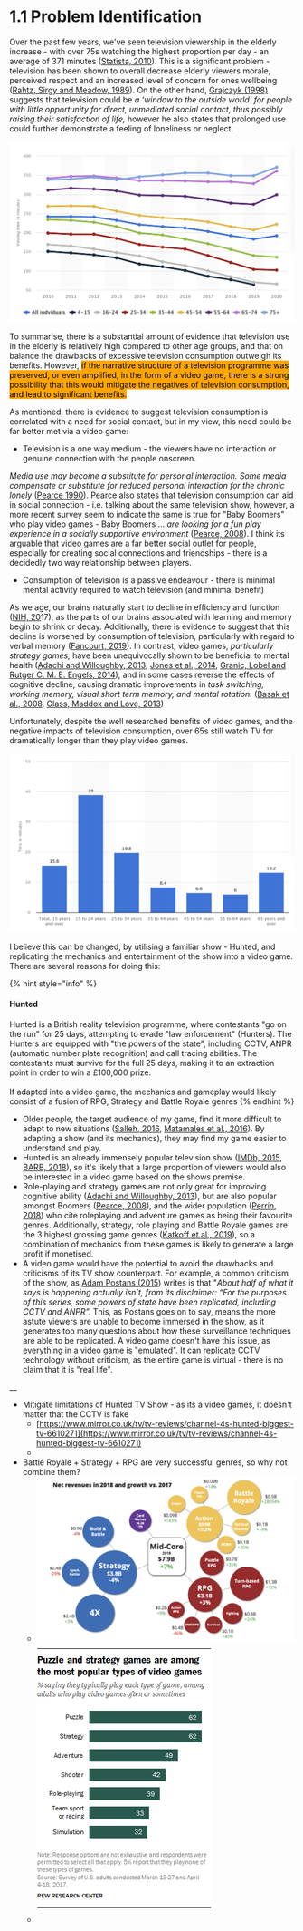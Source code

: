 # 1.1 Problem Identification

Over the past few years, we've seen television viewership in the elderly increase - with over 75s watching the highest proportion per day - an average of 371 minutes ([Statista, 2010](../reference-list.md)). This is a significant problem - television has been shown to overall decrease elderly viewers morale, perceived respect and an increased level of concern for ones wellbeing ([Rahtz, Sirgy and Meadow, 1989](../reference-list.md)). On the other hand, [Grajczyk (1998)](../reference-list.md) suggests that television could be _a ‘window to the outside world’ for people with little opportunity for direct, unmediated social contact, thus possibly raising their satisfaction of life,_ however he also states that prolonged use could further demonstrate a feeling of loneliness or neglect.

![Daily TV viewing time by age UK 2010-2017 (Statista)](../.gitbook/assets/image.png)

To summarise, there is a substantial amount of evidence that television use in the elderly is relatively high compared to other age groups, and that on balance the drawbacks of excessive television consumption outweigh its benefits. However, <mark style="background-color:orange;">if the narrative structure of a television programme was preserved, or even amplified, in the form of a video game, there is a strong possibility that this would mitigate the negatives of television consumption, and lead to significant benefits.</mark>

As mentioned, there is evidence to suggest television consumption is correlated with a need for social contact, but in my view, this need could be far better met via a video game:

* Television is a one way medium - the viewers have no interaction or genuine connection with the people onscreen.

_Media use may become a substitute for personal interaction. Some media compensate or substitute for reduced personal interaction for the chronic lonely_ ([Pearce 1990](../reference-list.md)). Pearce also states that television consumption can aid in social connection - i.e. talking about the same television show, however, a more recent survey seem to indicate the same is true for "Baby Boomers" who play video games - Baby Boomers ... _are looking for a fun play experience in a socially supportive environment_ ([Pearce, 2008](../reference-list.md)). I think its arguable that video games are a far better social outlet for people, especially for creating social connections and friendships - there is a decidedly two way relationship between players.

* Consumption of television is a passive endeavour - there is minimal mental activity required to watch television (and minimal benefit)

As we age, our brains naturally start to decline in efficiency and function ([NIH, 20](../reference-list.md)17), as the parts of our brains associated with learning and memory begin to shrink or decay. Additionally, there is evidence to suggest that this decline is worsened by consumption of television, particularly with regard to verbal memory ([Fancourt, 2019](../reference-list.md)). In contrast, video games, _particularly strategy games,_ have been unequivocally shown to be beneficial to mental health ([Adachi and Willoughby, 2013](../reference-list.md), [Jones et al., 2014](../reference-list.md), [Granic, Lobel and Rutger C. M. E. Engels, 2014](../reference-list.md)), and in some cases reverse the effects of cognitive decline, causing dramatic improvements in _task switching, working memory, visual short term memory, and mental rotation._ ([Basak et al., 2008](../reference-list.md), [Glass, Maddox and Love, 2013](../reference-list.md))

Unfortunately, despite the well researched benefits of video games, and the negative impacts of television consumption, over 65s still watch TV for dramatically longer than they play video games.

![](<../.gitbook/assets/image (3).png>)

I believe this can be changed, by utilising a familiar show - Hunted, and replicating the mechanics and entertainment of the show into a video game. There are several reasons for doing this:

{% hint style="info" %}
#### Hunted

Hunted is a British reality television programme, where contestants "go on the run" for 25 days, attempting to evade "law enforcement" (Hunters). The Hunters are equipped with "the powers of the state", including CCTV, ANPR (automatic number plate recognition) and call tracing abilities. The contestants must survive for the full 25 days, making it to an extraction point in order to win a £100,000 prize.\
\
If adapted into a video game, the mechanics and gameplay would likely consist of a fusion of RPG, Strategy and Battle Royale genres
{% endhint %}

* Older people, the target audience of my game, find it more difficult to adapt to new situations ([Salleh, 2016](../reference-list.md), [Matamales et al., 2016](../reference-list.md)). By adapting a show (and its mechanics), they may find my game easier to understand and play.
* Hunted is an already immensely popular television show ([IMDb, 2015](../reference-list.md), [BARB, 2018](../reference-list.md)), so it's likely that a large proportion of viewers would also be interested in a video game based on the shows premise.
* Role-playing and strategy games are not only great for improving cognitive ability ([Adachi and Willoughby, 2013](../reference-list.md)), but are also popular amongst Boomers ([Pearce, 2008](../reference-list.md)), and the wider population ([Perrin, 2018](../reference-list.md)) who cite roleplaying and adventure games as being their favourite genres. Additionally, strategy, role playing and Battle Royale games are the 3 highest grossing game genres ([Katkoff et al., 2019](../reference-list.md)), so a combination of mechanics from these games is likely to generate a large profit if monetised.
* A video game would have the potential to avoid the drawbacks and criticisms of its TV show counterpart. For example, a common criticism of the show, as [Adam Postans (2015](../reference-list.md)) writes is that "_About half of what it says is happening actually isn’t, from its disclaimer: “For the purposes of this series, some powers of state have been replicated, including CCTV and ANPR”._ This, as Postans goes on to say, means the more astute viewers are unable to become immersed in the show, as  it generates too many questions about how these surveillance techniques are able to be replicated. A video game doesn't have this issue, as everything in a video game is "emulated". It can replicate CCTV technology without criticism, as the entire game is virtual - there is no claim that it is "real life".



__

* Mitigate limitations of Hunted TV Show - as its a video games, it doesn't matter that the CCTV is fake
  * [https://www.mirror.co.uk/tv/tv-reviews/channel-4s-hunted-biggest-tv-6610271](https://www.mirror.co.uk/tv/tv-reviews/channel-4s-hunted-biggest-tv-6610271)
  *
* Battle Royale + Strategy + RPG are very successful genres, so why not combine them?
  * ![](<../.gitbook/assets/image (5).png>)![](<../.gitbook/assets/image (2).png>)
  *

